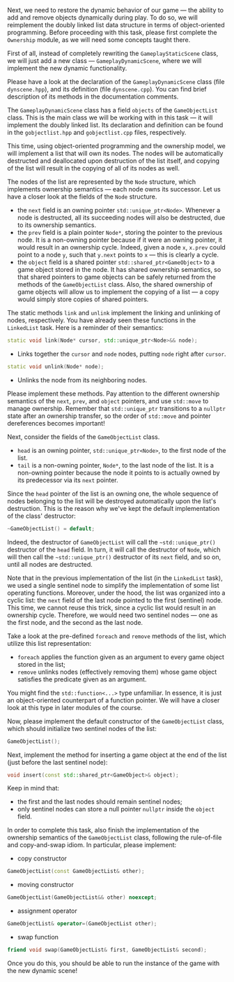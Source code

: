 Next, we need to restore the dynamic behavior of our game — the ability
to add and remove objects dynamically during play.
To do so, we will reimplement the doubly linked list data structure
in terms of object-oriented programming.
Before proceeding with this task, please first complete the `Ownership` module,
as we will need some concepts taught there.

First of all, instead of completely rewriting the `GameplayStaticScene` class,
we will just add a new class — `GameplayDynamicScene`, where we will implement the new dynamic functionality.

Please have a look at the declaration of the `GameplayDynamicScene` class (file `dynscene.hpp`),
and its definition (file `dynscene.cpp`).
You can find brief description of its methods in the documentation comments.

The `GameplayDynamicScene` class has a field `objects` of the `GameObjectList` class.
This is the main class we will be working with in this task — it will implement the doubly linked list.
Its declaration and definition can be found in the `gobjectlist.hpp` and `gobjectlist.cpp` files, respectively.

This time, using object-oriented programming and the ownership model,
we will implement a list that will own its nodes.
The nodes will be automatically destructed and deallocated upon destruction of the list itself,
and copying of the list will result in the copying of all of its nodes as well.

The nodes of the list are represented by the `Node` structure,
which implements ownership semantics — each node owns its successor.
Let us have a closer look at the fields of the `Node` structure.

- the `next` field is an owning pointer `std::unique_ptr<Node>`.
  Whenever a node is destructed, all its succeeding nodes will also be destructed,
  due to its ownership semantics.
- the `prev` field is a plain pointer `Node*`, storing the pointer to the previous node.
  It is a non-owning pointer because if it were an owning pointer, it would
  result in an ownership cycle.
  Indeed, given a node `x`, `x.prev` could point to a node `y`, such that `y.next` points to `x` —
  this is clearly a cycle.
- the `object` field is a shared pointer `std::shared_ptr<GameObject>` to a game object stored in the node.
  It has shared ownership semantics, so that shared pointers to game objects
  can be safely returned from the methods of the `GameObjectList` class.
  Also, the shared ownership of game objects will allow us to implement
  the copying of a list — a copy would simply store copies of shared pointers.


The static methods `link` and `unlink` implement the linking and unlinking of nodes, respectively.
You have already seen these functions in the `LinkedList` task.
Here is a reminder of their semantics:

```c++
static void link(Node* cursor, std::unique_ptr<Node>&& node);
```

- Links together the `cursor` and `node` nodes, putting `node` right after `cursor`.

```c++
static void unlink(Node* node);
```

- Unlinks the node from its neighboring nodes.

Please implement these methods.
Pay attention to the different ownership semantics of the `next`, `prev`, and `object` pointers,
and use `std::move` to manage ownership.
Remember that `std::unique_ptr` transitions to a `nullptr` state after an ownership transfer,
so the order of `std::move` and pointer dereferences becomes important!

Next, consider the fields of the `GameObjectList` class.

- `head` is an owning pointer, `std::unique_ptr<Node>`, to the first node of the list.
- `tail` is a non-owning pointer, `Node*`, to the last node of the list.
  It is a non-owning pointer because the node it points to is actually owned
  by its predecessor via its `next` pointer.

Since the `head` pointer of the list is an owning one, the whole sequence of nodes
belonging to the list will be destroyed automatically upon the list's destruction.
This is the reason why we've kept the default implementation of the class' destructor:

```c++
~GameObjectList() = default;
```

<div class="hint">

Indeed, the destructor of `GameObjectList` will call
the `~std::unique_ptr()` destructor of the `head` field.
In turn, it will call the destructor of `Node`,
which will then call the `~std::unique_ptr()` destructor of its `next` field,
and so on, until all nodes are destructed.

</div>

Note that in the previous implementation of the list (in the `LinkedList` task),
we used a single sentinel node to simplify the implementation of some list operating functions.
Moreover, under the hood, the list was organized into a cyclic list:
the `next` field of the last node pointed to the first (sentinel) node.
This time, we cannot reuse this trick, since a cyclic list would result in an ownership cycle.
Therefore, we would need two sentinel nodes — one as the first node, and the second as the last node.

Take a look at the pre-defined `foreach` and `remove` methods of the list,
which utilize this list representation:
- `foreach` applies the function given as an argument to every game object stored in the list;
- `remove` unlinks nodes (effectively removing them) whose game object satisfies the predicate given as an argument.

<div class="hint">

You might find the `std::function<...>` type unfamiliar.
In essence, it is just an object-oriented counterpart of a function pointer.
We will have a closer look at this type in later modules of the course.

</div>

Now, please implement the default constructor of the `GameObjectList` class,
which should initialize two sentinel nodes of the list:

```c++
GameObjectList();
```

Next, implement the method for inserting a game object at the end of the list
(just before the last sentinel node):

```c++
void insert(const std::shared_ptr<GameObject>& object);
```

Keep in mind that:
- the first and the last nodes should remain sentinel nodes;
- only sentinel nodes can store a null pointer `nullptr` inside the `object` field.

In order to complete this task, also finish the implementation of the ownership semantics of
the `GameObjectList` class, following the rule-of-file and copy-and-swap idiom.
In particular, please implement:

- copy constructor
```c++
GameObjectList(const GameObjectList& other);
```

- moving constructor
```c++ 
GameObjectList(GameObjectList&& other) noexcept;
```

- assignment operator
```c++
GameObjectList& operator=(GameObjectList other);
```

- swap function
```c++
friend void swap(GameObjectList& first, GameObjectList& second);
```

Once you do this, you should be able to run the instance of the game with the new dynamic scene!
